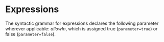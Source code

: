 # Expressions

The syntactic grammar for expressions declares the following parameter wherever applicable: *allowIn*, which is assigned true (`parameter=true`) or false (`parameter=false`).